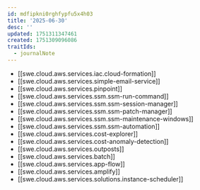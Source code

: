 ```yaml
---
id: mdfipkni0rghfypfu5x4h03
title: '2025-06-30'
desc: ''
updated: 1751311347461
created: 1751309096086
traitIds:
  - journalNote
---
```


- [[swe.cloud.aws.services.iac.cloud-formation]]
- [[swe.cloud.aws.services.simple-email-service]]
- [[swe.cloud.aws.services.pinpoint]]
- [[swe.cloud.aws.services.ssm.ssm-run-command]]
- [[swe.cloud.aws.services.ssm.ssm-session-manager]]
- [[swe.cloud.aws.services.ssm.ssm-patch-manager]]
- [[swe.cloud.aws.services.ssm.ssm-maintenance-windows]]
- [[swe.cloud.aws.services.ssm.ssm-automation]]
- [[swe.cloud.aws.services.cost-explorer]]
- [[swe.cloud.aws.services.cost-anomaly-detection]]
- [[swe.cloud.aws.services.outposts]]
- [[swe.cloud.aws.services.batch]]
- [[swe.cloud.aws.services.app-flow]]
- [[swe.cloud.aws.services.amplify]]
- [[swe.cloud.aws.services.solutions.instance-scheduler]]
